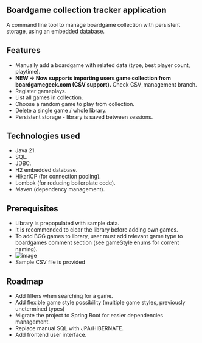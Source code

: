 ## Boardgame collection tracker application

A command line tool to manage boardgame collection with persistent storage, using an embedded database.

## Features

* Manually add a boardgame with related data (type, best player count, playtime).
* **NEW -> Now supports importing users game collection from boardgamegeek.com (CSV support).** Check CSV_management branch. 
* Register gameplays.
* List all games in collection.
* Choose a random game to play from collection.
* Delete a single game / whole library.
* Persistent storage - library is saved between sessions.

## Technologies used

* Java 21.
* SQL.
* JDBC.
* H2 embedded database.
* HikariCP (for connection pooling).
* Lombok (for reducing boilerplate code).
* Maven (dependency management).

## Prerequisites

* Library is prepopulated with sample data.
* It is recommended to clear the library before adding own games.
* To add BGG games to library, user must add relevant game type to boardgames comment section (see gameStyle enums for corrent naming).
* ![image](https://github.com/user-attachments/assets/92ec0a4d-dc3f-4a88-8626-1f9e30fcd92f)
* Sample CSV file is provided

## Roadmap

* Add filters when searching for a game.
* Add flexible game style possibility (multiple game styles, previously unetermined types)
* Migrate the project to Spring Boot for easier  dependencies management.
* Replace manual SQL with JPA/HIBERNATE.
* Add frontend user interface.
